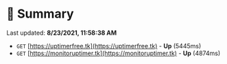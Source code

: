 # 📖 Summary
Last updated: **8/23/2021, 11:58:38 AM**

- `GET` [https://uptimerfree.tk](https://uptimerfree.tk) - **Up** (5445ms)
- `GET` [https://monitoruptimer.tk](https://monitoruptimer.tk) - **Up** (4874ms)
